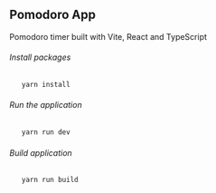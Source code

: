 ## Pomodoro App

Pomodoro timer built with Vite, React and TypeScript

###### Install packages

```bash
   yarn install
```

###### Run the application

```bash
   yarn run dev
```

###### Build application

```bash
   yarn run build
```
